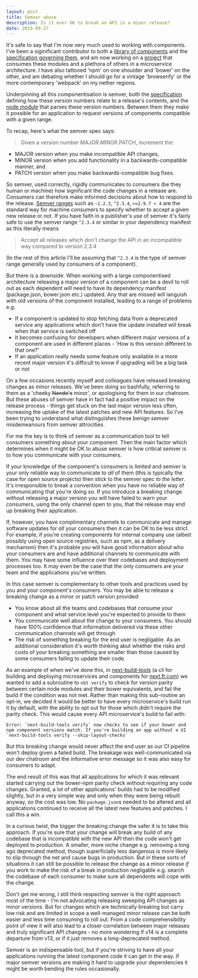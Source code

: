 ```yaml
---
layout: post
title: Semver abuse
description: Is it ever OK to break an API in a minor release?
date: 2015-09-27
---
```


It's safe to say that I'm now very much used to working with components. I've been a siginificant contributor to both a [library of components](http://registry.origami.ft.com/components) and the [specification governing them](http://origami.ft.com/docs/component-spec/), and am now working on a [project](http://financial-times.github.io/next/) that consumes these modules and a plethora of others in a microservice architecture. I have also tattooed 'npm' on one shoulder and 'bower' on the other, and am debating whether I should go for a vintage 'browserify' or the more contemporary 'webpack' on my nether regions.

Underpinning all this componentisation is semver, both the [specification](http://semver.org/) defining how these version numbers relate to a release's contents, and the [node module](https://github.com/npm/node-semver) that parses these version numbers. Between them they make it possible for an application to request versions of components compatible with a given range.

To recap, here's what the semver spec says:

> Given a version number MAJOR.MINOR.PATCH, increment the:
* MAJOR version when you make incompatible API changes,
* MINOR version when you add functionality in a backwards-compatible manner, and
* PATCH version when you make backwards-compatible bug fixes.

So semver, used correctly, rigidly communicates to consumers (be they human or machine) how significant the code changes in a release are. Consumers can therefore make informed decisions about how to respond to the release. [Semver ranges](http://semver.org/) such as `~1.2.3`, `^2.3.4`, `>=2.9.7 < 4` are the standard way for machine consumers to specify whether to accept a given new release or not. If you have faith in a publisher's use of semver it's fairly safe to use the semver range `^2.3.4` or similar in your dependency manifest as this literally means 

>Accept all releases which don't change the API in an incompatible way compared to version 2.3.4 

(In the rest of this article I'll be assuming that `^2.3.4` is the type of semver range generally used by consumers of a component).

But there is a downside. When working with a large componentised architecture releasing a major version of a component can be a devil to roll out as each dependent will need to have its dependency manifest (package.json, bower.json etc.) updated. Any that are missed will languish with old versions of the component installed, leading to a range of problems e.g. 
 - If a component is updated to stop fetching data from a deprecated service any applications which don't have the update installed will break when that service is switched off
 - It becomes confusing for developers when different major versions of a component are used in different places - 'How is this version different to that one?'
 - If an application really needs some feature only available in a more recent major version it's difficult to know if upgrading will be a big task or not

On a few occasions recently myself and colleagues have released breaking changes as minor releases. We've been doing so bashfully, referring to them as a 'cheeky ~~Nando's~~ minor', or apologising for them in our chatroom. But these abuses of semver have in fact had a positive impact on the release process - things get stuck on the last major version less often, increasing the uptake of the latest patches and new API features. So I've been trying to understand what distinguishes these benign semver misdemeanours from semver attrocities.

For me the key is to think of semver as a communication tool to tell consumers something about your component. Then the main factor which determines when it might be OK to abuse semver is how critical semver is to how you communicate with your consumers. 

If your knowledge of the component's consumers is limited and semver is your only reliable way to communicate to *all* of them (this is typically the case for open source projects) then stick to the semver spec *to the letter*. It's irresponsible to break a convention when you have no reliable way of communicating that you're doing so. If you introduce a breaking change without releasing a major version you will have failed to warn your consumers, using the only channel open to you, that the release may end up breaking their application. 

If, however, you have complimentary channels to communicate and manage software updates for *all* your consumers then it can be OK to be less strict. For example, if you're creating components for internal company use (albeit possibly using open source registries, such as npm, as a delivery mechanism) then it's probable you will have good information about who your consumers are and have additional channels to communicate with them. You may have some influence over their codebases and deployment processes too. It may even be the case that the only consumers are your team and the applications you've written. 

In this case semver is complementary to other tools and practices used by you and your component's consumers. You may be able to release a breaking change as a minor or patch version provided:
 - You know about all the teams and codebases that consume your component and what service level you're expected to provide to them
 - You communicate well about the change to your consumers. You should have 100% confidence that information delivered via these other communication channels will get through
 - The risk of something breaking for the end user is negligable. As an additional consideration it's worth thinking abut whether the risks and costs of your breaking something are smaller than those caused by some consumers failing to update their code. 

As an example of when we've done this, in [next-build-tools](https://github.com/Financial-Times/next-build-tools) (a cli for building and deploying microservices and components for [next.ft.com](https://next.ft.com)) we wanted to add a subroutine to `nbt verify` to check for version parity between certain node modules and their bower equivalents, and fail the build if the condition was not met. Rather than making this sub-routine an opt-in, we decided it would be better to have every microservice's build run it by default, with the ability to opt out for those which didn't require the parity check. This would cause every API microservice's build to fail with:

```
Error: `next-build-tools verify` now checks to see if your bower and npm component versions match. If you're building an app without a UI `next-build-tools verify --skip-layout-checks`
```

But this breaking change would never affect the end user as our CI pipeline won't deploy given a failed build. The breakage was well-communicated via our dev chatroom and the informative error message so it was also easy for consumers to adapt.

The end result of this was that all applications for which it was relevant started carrying out the bower-npm parity check without requiring any code changes. Granted, a lot of other applications' builds had to be modified slightly, but in a very simple way and only when they were being rebuilt anyway, so the cost was low. No `package.json`s needed to be altered and all applications continued to receive all the latest new features and patches. I call this a win.

In a curious twist, the bigger the breaking change the safer it is to take this approach. If you're sure that your change will break any build of any codebase that is incompatible with the new API then the code won't get deployed to production. A smaller, more niche change e.g. removing a long ago deprecated method, though superficially less dangerous is more likely to slip through the net and cause bugs in production. But in these sorts of situations it can still be possible to release the change as a minor release *if* you work to make the risk of a break in production negligable e.g. search the codebase of each consumer to make sure all dependents will cope with the change.

Don't get me wrong, I still think respecting semver is the right approach most of the time - I'm not advocating releasing sweeping API changes as minor versions. But for changes which are technically breaking but carry low risk and are limited in scope a well-managed minor release can be both easier and less time consuming to roll out. From a code comprehensibility point of view it will also lead to a closer correlation between major releases and truly significant API changes - no more wondering if v14 is a complete departure from v13, or if it just removes a long-deprecated method.

Semver is an indispensable tool, but if you're striving to have all your applications running the latest component code it can get in the way. If major semver versions are making it hard to upgrade your dependencies it might be worth bending the rules occasionally.
